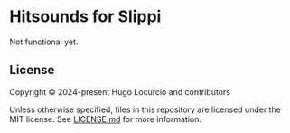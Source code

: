 # Hitsounds for Slippi

Not functional yet.

## License

Copyright © 2024-present Hugo Locurcio and contributors

Unless otherwise specified, files in this repository are licensed under the
MIT license. See [LICENSE.md](LICENSE.md) for more information.
